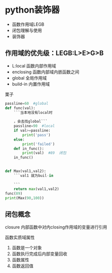 # python装饰器

- 函数作用域LEGB
- 闭包理解与使用
- 装饰器

## 作用域的优先级：LEGB:L>E>G>B

- L:local 函数内部作用域
- enclosing 函数内部域内嵌函数之间
- global 全局作用域
- build-in 内置作用域

栗子

```python
passline=60  #global
def func(val):
    ```当本地没有local时
    
    ，会去找global```
    passline=90  #local
    if val>=passline:
        print('pass')
    else:
        print('failed')
    def in_func():
        print(val)  #89  闭包
    in_func()
    
    
def Max(val1,val2):
    ```val1 就为buil-in
    
    ```
    return max(val1,val2)
func(89)
print(Max(90,100))
```

## 闭包概念

closure 内部函数中对内closing作用域的变量进行引用

函数实质域属性

1. 函数是一个对象
2. 函数执行完成后内部变量回收
3. 函数属性
4. 函数返回值